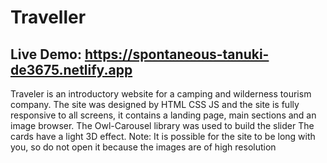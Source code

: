 # Traveller
## Live Demo: https://spontaneous-tanuki-de3675.netlify.app
Traveler is an introductory website for a camping and wilderness tourism company. The site was designed by HTML CSS JS and the site is fully responsive to all screens, it contains a landing page, main sections and an image browser. The Owl-Carousel library was used to build the slider The cards have a light 3D effect. Note: It is possible for the site to be long with you, so do not open it because the images are of high resolution
